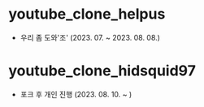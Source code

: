 # youtube_clone_helpus

* 우리 좀 도와'조' (2023. 07. ~ 2023. 08. 08.)

# youtube_clone_hidsquid97
* 포크 후 개인 진행 (2023. 08. 10. ~ )
